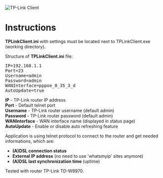 
![TP-Link Client](http://i.imgur.com/MQBZUJF.gif)

# Instructions
**TPLinkClient.ini** with settings must be located 
next to TPLinkClient.exe (working directory).

Structure of **TPLinkClient.ini** file:

<pre>
IP=192.168.1.1
Port=23
Username=admin
Password=admin
WANInterface=pppoe_0_35_3_d
AutoUpdate=true
</pre>

**IP** - TP-Link router IP address <br>
**Port** - Default telnet port <br>
**Username** - TP-Link router username (default admin) <br>
**Password** - TP-Link router password (default admin) <br>
**WANInterface** - WAN interface name (displayed in status page) <br>
**AutoUpdate** - Enable or disable auto refreshing feature <br>

Application is using telnet protocol to connect to the router and get needed informations, which are:

+ **(A)DSL connection status**
+ **External IP address** (no need to use 'whatsmyip' sites anymore)
+ **(A)DSL last synchronization time** (uptime)

Tested with router TP-Link TD-W8970.
